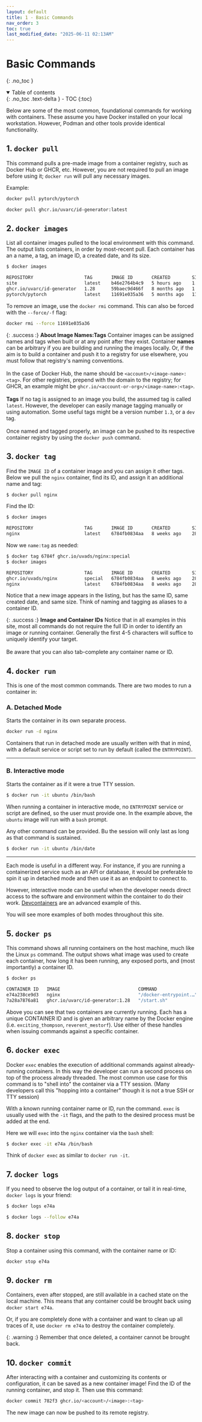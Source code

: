 ```yaml
---
layout: default
title: 1 - Basic Commands
nav_order: 3
toc: true
last_modified_date: "2025-06-11 02:13AM"
---
```


# Basic Commands
{: .no_toc }

<details open markdown="block">
  <summary>
    Table of contents
  </summary>
  {: .no_toc .text-delta }
- TOC
{:toc}
</details>

Below are some of the most common, foundational commands for working with containers. These assume you have Docker installed on your local workstation. However, Podman and other tools provide identical functionality.

## 1. `docker pull`

This command pulls a pre-made image from a container registry, such as Docker Hub or GHCR, etc. However, you are not required to pull an image before using it; `docker run` will pull any necessary images.

Example:
```bash
docker pull pytorch/pytorch
```

```bash
docker pull ghcr.io/uvarc/id-generator:latest
```

## 2. `docker images`

List all container images pulled to the local environment with this command. The output lists containers, in order by most-recent pull. Each container has an a name, a tag, an image ID, a created date, and its size.

```bash
$ docker images

REPOSITORY                   TAG       IMAGE ID       CREATED        SIZE
site                         latest    b46e2764b4c9   5 hours ago    1.59GB
ghcr.io/uvarc/id-generator   1.28      59baec9d466f   8 months ago   1.55GB
pytorch/pytorch              latest    11691e035a36   5 months ago   11.70GB
```

To remove an image, use the `docker rmi` command. This can also be forced with the `--force/-f` flag:

```bash
docker rmi --force 11691e035a36
```

{: .success :}
**About Image Names:Tags**
Container images can be assigned names and tags when built or at any point after they exist. Container **names** can be arbitrary if you are building and running the images locally. Or, if the aim is to build a container and push it to a registry for use elsewhere, you must follow that registry's naming conventions. 
<br /><br />
In the case of Docker Hub, the name should be `<account>/<image-name>:<tag>`. For other registries, prepend with the domain to the registry; for GHCR, an example might be `ghcr.io/<account-or-org>/<image-name>:<tag>`.
<br /><br />
**Tags** If no tag is assigned to an image you build, the assumed tag is called `latest`. However, the developer can easily manage tagging manually or using automation. Some useful tags might be a version number `1.3`, or a `dev` tag. 
<br /><br />
Once named and tagged properly, an image can be pushed to its respective container registry by using the `docker push` command.

## 3. `docker tag`

Find the `IMAGE ID` of a container image and you can assign it other tags. Below we pull the `nginx` container, find its ID, and assign it an additional name and tag:

```bash
$ docker pull nginx
```

Find the ID:

```bash
$ docker images

REPOSITORY                   TAG       IMAGE ID       CREATED        SIZE
nginx                        latest    6784fb0834aa   8 weeks ago    281MB
```

Now we `name:tag` as needed:
```bash
$ docker tag 6784f ghcr.io/uvads/nginx:special
$ docker images

REPOSITORY                   TAG       IMAGE ID       CREATED        SIZE
ghcr.io/uvads/nginx          special   6784fb0834aa   8 weeks ago    281MB
nginx                        latest    6784fb0834aa   8 weeks ago    281MB
```
Notice that a new image appears in the listing, but has the same ID, same created date, and same size. Think of naming and tagging as aliases to a container ID.

{: .success :}
**Image and Container IDs** Notice that in all examples in this site, most all commands do not require the full ID in order to identify an image or running container. Generally the first 4-5 characters will suffice to uniquely identify your target.
<br /><br />
Be aware that you can also tab-complete any container name or ID.

## 4. `docker run`

This is one of the most common commands. There are two modes to run a container in:

### A. Detached Mode

Starts the container in its own separate process.

```bash
docker run -d nginx
```

Containers that run in detached mode are usually written with that in mind, with a default service or script set to run by default (called the `ENTRYPOINT`).

- - -

### B. Interactive mode

Starts the container as if it were a true TTY session.

```bash
$ docker run -it ubuntu /bin/bash
```

When running a container in interactive mode, no `ENTRYPOINT` service
or script are defined, so the user must provide one. In the example above, the `ubuntu` image will run with a `bash` prompt.

Any other command can be provided. Bu the session will only last as long as that command is sustained.

```bash
$ docker run -it ubuntu /bin/date
```
- - -

Each mode is useful in a different way. For instance, if you are running a containerized service such as an API or database, it would be preferable to spin it up in detached mode and then use it as an endpoint to connect to.

However, interactive mode can be useful when the developer needs direct access to the software and environment within the container to do their work. [Devcontainers](../docs/use-cases.md) are an advanced example of this.

You will see more examples of both modes throughout this site.

## 5. `docker ps`

This command shows all running containers on the host machine, much like the Linux `ps` command. The output shows what image was used to create each container, how long it has been running, any exposed ports, and (most importantly) a container ID.

```bash
$ docker ps

CONTAINER ID   IMAGE                             COMMAND                  CREATED         STATUS         PORTS                    NAMES
e74a238ce9d3   nginx                             "/docker-entrypoint.…"   2 seconds ago   Up 42 seconds  80/tcp                   exciting_thompson
7a28a7876a81   ghcr.io/uvarc/id-generator:1.28   "/start.sh"              23 hours ago    Up 23 hours    0.0.0.0:8080->8080/tcp   reverent_mestorf
```

Above you can see that two containers are currently running. Each has a unique CONTAINER ID and is given an arbitrary name by the Docker engine (i.e. `exciting_thompson`, `reverent_mestorf`). Use either of these handles when issuing commands against a specific container.

## 6. `docker exec`

Docker `exec` enables the execution of additional commands against already-running containers. In this way the developer can run a second process on top of the process already threaded. The most common use case for this command is to "shell into" the container via a TTY session. (Many developers call this "hopping into a container" though it is not a true SSH or TTY session)

With a known running container name or ID, run the command. `exec` is usually used with the `-it` flags, and the path to the desired process must be added at the end.

Here we will `exec` into the `nginx` container via the `bash` shell:

```bash
$ docker exec -it e74a /bin/bash
```

Think of `docker exec` as similar to `docker run -it`.

## 7. `docker logs`

If you need to observe the log output of a container, or tail it in real-time, `docker logs` is your friend:

```bash
$ docker logs e74a
```

```bash
$ docker logs --follow e74a
```

## 8. `docker stop`

Stop a container using this command, with the container name or ID:

```bash
docker stop e74a
```

## 9.  `docker rm`
 
Containers, even after stopped, are still available in a cached state on the local machine. This means that any container could be brought back using `docker start e74a`.

Or, if you are completely done with a container and want to clean up all traces of it, use `docker rm e74a` to destroy the container completely.

{: .warning :}
Remember that once deleted, a container cannot be brought back.

## 10. `docker commit`

After interacting with a container and customizing its contents or configuration, it can be saved as a new container image! Find the ID of the running container, and stop it. Then use this command:

```bash
docker commit 782f3 ghcr.io/<account>/<image>:<tag>
```

The new image can now be pushed to its remote registry.



